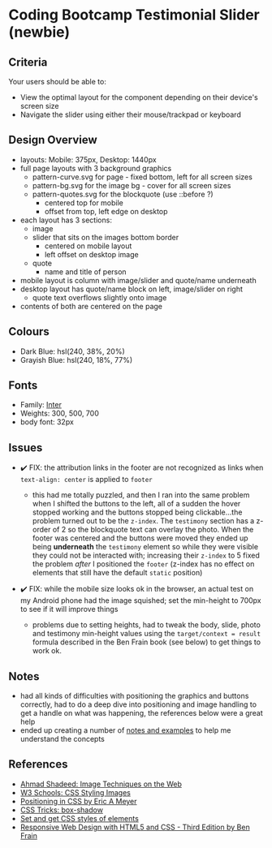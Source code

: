 # Coding Bootcamp Testimonial Slider (newbie)

## Criteria

Your users should be able to:

- View the optimal layout for the component depending on their device's screen
  size
- Navigate the slider using either their mouse/trackpad or keyboard

## Design Overview

- layouts: Mobile: 375px, Desktop: 1440px
- full page layouts with 3 background graphics
  - pattern-curve.svg for page - fixed bottom, left for all screen sizes
  - pattern-bg.svg for the image bg - cover for all screen sizes
  - pattern-quotes.svg for the blockquote (use ::before ?)
    - centered top for mobile
    - offset from top, left edge on desktop
- each layout has 3 sections:
  - image
  - slider that sits on the images bottom border
    - centered on mobile layout
    - left offset on desktop image
  - quote
    - name and title of person
- mobile layout is column with image/slider and quote/name underneath
- desktop layout has quote/name block on left, image/slider on right
  - quote text overflows slightly onto image
- contents of both are centered on the page

## Colours

- Dark Blue: hsl(240, 38%, 20%)
- Grayish Blue: hsl(240, 18%, 77%)

## Fonts

- Family: [Inter](https://fonts.google.com/specimen/Inter)
- Weights: 300, 500, 700
- body font: 32px

## Issues

- ✔️ FIX: the attribution links in the footer are not recognized as links when
  `text-align: center` is applied to `footer`

  - this had me totally puzzled, and then I ran into the same problem when I
    shifted the buttons to the left, all of a sudden the hover stopped working
    and the buttons stopped being clickable...the problem turned out to be the
    `z-index`. The `testimony` section has a z-order of 2 so the blockquote text
    can overlay the photo. When the footer was centered and the buttons were
    moved they ended up being **underneath** the `testimony` element so while
    they were visible they could not be interacted with; increasing their
    `z-index` to 5 fixed the problem _after_ I positioned the `footer` (z-index
    has no effect on elements that still have the default `static` position)

- ✔️ FIX: while the mobile size looks ok in the browser, an actual test on my
  Android phone had the image squished; set the min-height to 700px to see if it
  will improve things

  - problems due to setting heights, had to tweak the body, slide, photo and
    testimony min-height values using the `target/context = result` formula
    described in the Ben Frain book (see below) to get things to work ok.

## Notes

- had all kinds of difficulties with positioning the graphics and buttons
  correctly, had to do a deep dive into positioning and image handling to get a
  handle on what was happening, the references below were a great help
- ended up creating a number of
  [notes and examples](https://janegca.github.io/examples/css/positioning/) to
  help me understand the concepts

## References

- [Ahmad Shadeed: Image Techniques on the Web](https://ishadeed.com/article/image-techniques/#css-background-image)
- [W3 Schools: CSS Styling Images](https://www.w3schools.com/css/css3_images.asp)
- [Positioning in CSS by Eric A Meyer](https://www.oreilly.com/library/view/positioning-in-css/9781491930366/)
- [CSS Tricks: box-shadow](https://css-tricks.com/almanac/properties/b/box-shadow/)
- [Set and get CSS styles of elements](https://plainjs.com/javascript/styles/set-and-get-css-styles-of-elements-53/)
- [Responsive Web Design with HTML5 and CSS - Third Edition by Ben Frain](https://www.packtpub.com/product/responsive-web-design-with-html5-and-css-third-edition/9781839211560)
